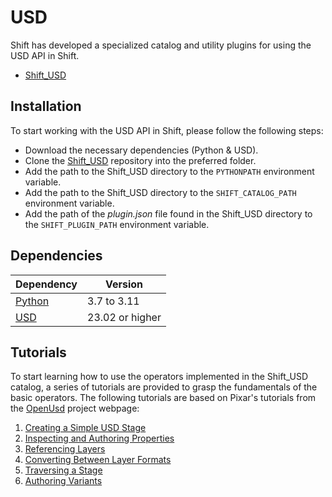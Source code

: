 # USD

Shift has developed a specialized catalog and utility plugins for using the USD API in Shift. 

* [Shift_USD](https://github.com/Inbibo/Shift_USD)

## Installation

To start working with the USD API in Shift, please follow the following steps:

* Download the necessary dependencies (Python & USD).
* Clone the [Shift_USD](https://github.com/Inbibo/Shift_USD) repository into the preferred folder.
* Add the path to the Shift_USD directory to the `PYTHONPATH` environment variable.
* Add the path to the Shift_USD directory to the `SHIFT_CATALOG_PATH` environment variable.
* Add the path of the *plugin.json* file found in the Shift_USD directory to the `SHIFT_PLUGIN_PATH` environment variable.

## Dependencies
| **Dependency**                                           | **Version**    |
| -------------------------------------------------------- | -------------- |
| [Python](https://www.python.org/download/releases/3.0/)  | 3.7 to 3.11    |
| [USD](https://pypi.org/project/usd-core/)                | 23.02 or higher |

<!-- ##Plugins

TODO #43
This section is reserved to USD Plugins information 

### Examples
This section is reserved to an example video of how to use USD resources.
 -->

## Tutorials

To start learning how to use the operators implemented in the Shift_USD catalog, a series of tutorials are provided to grasp the fundamentals of the basic operators. The following tutorials are based on Pixar's tutorials from the [OpenUsd](https://openusd.org/release/tut_usd_tutorials.html) project webpage:

1. [Creating a Simple USD Stage](usd_tutorials/usd_tutorial_01.md)
2. [Inspecting and Authoring Properties](usd_tutorials/usd_tutorial_02.md)
3. [Referencing Layers](usd_tutorials/usd_tutorial_03.md)
4. [Converting Between Layer Formats](usd_tutorials/usd_tutorial_04.md)
5. [Traversing a Stage](usd_tutorials/usd_tutorial_05.md)
6. [Authoring Variants](usd_tutorials/usd_tutorial_06.md)

